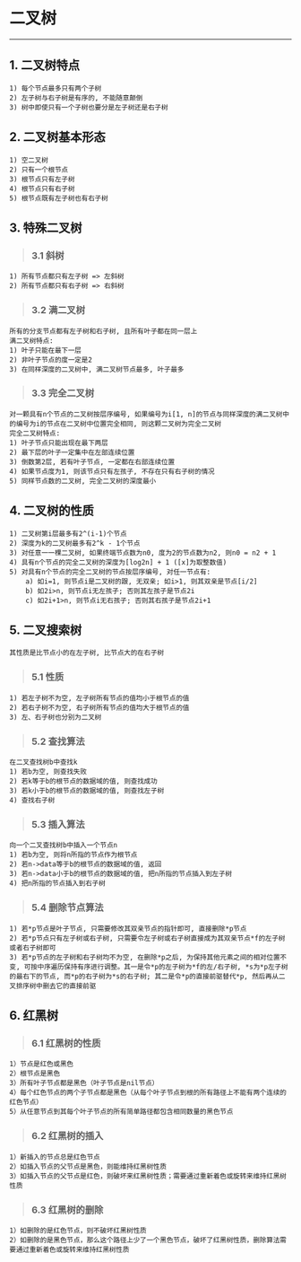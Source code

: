 # **二叉树** #
***

## **1. 二叉树特点** ##
    1) 每个节点最多只有两个子树
    2) 左子树与右子树是有序的, 不能随意颠倒
    3) 树中即使只有一个子树也要分是左子树还是右子树


## **2. 二叉树基本形态** ##
    1) 空二叉树
    2) 只有一个根节点
    3) 根节点只有左子树
    4) 根节点只有右子树
    5) 根节点既有左子树也有右子树


## **3. 特殊二叉树** ##
> ### **3.1 斜树** ###
    1) 所有节点都只有左子树 => 左斜树
    2) 所有节点都只有右子树 => 右斜树
> ### **3.2 满二叉树** ###
    所有的分支节点都有左子树和右子树, 且所有叶子都在同一层上
    满二叉树特点:
    1) 叶子只能在最下一层
    2) 非叶子节点的度一定是2
    3) 在同样深度的二叉树中, 满二叉树节点最多, 叶子最多
> ### **3.3 完全二叉树** ###
    对一颗具有n个节点的二叉树按层序编号, 如果编号为i[1, n]的节点与同样深度的满二叉树中的编号为i的节点在二叉树中位置完全相同, 则这颗二叉树为完全二叉树
    完全二叉树特点:
    1) 叶子节点只能出现在最下两层
    2) 最下层的叶子一定集中在左部连续位置
    3) 倒数第2层, 若有叶子节点, 一定都在右部连续位置
    4) 如果节点度为1, 则该节点只有左孩子, 不存在只有右子树的情况
    5) 同样节点数的二叉树, 完全二叉树的深度最小


## **4. 二叉树的性质** ##
    1) 二叉树第i层最多有2^(i-1)个节点
    2) 深度为k的二叉树最多有2^k - 1个节点
    3) 对任意一一棵二叉树, 如果终端节点数为n0, 度为2的节点数为n2, 则n0 = n2 + 1
    4) 具有n个节点的完全二叉树的深度为[log2n] + 1 ([x]为取整数值)
    5) 对具有n个节点的完全二叉树的节点按层序编号, 对任一节点有:
        a) 如i=1, 则节点i是二叉树的跟, 无双亲; 如i>1, 则其双亲是节点[i/2]
        b) 如2i>n, 则节点i无左孩子; 否则其左孩子是节点2i
        c) 如2i+1>n, 则节点i无右孩子; 否则其右孩子是节点2i+1


## **5. 二叉搜索树** ##
    其性质是比节点小的在左子树, 比节点大的在右子树
> ### **5.1 性质** ###
    1) 若左子树不为空, 左子树所有节点的值均小于根节点的值
    2) 若右子树不为空, 右子树所有节点的值均大于根节点的值
    3) 左、右子树也分别为二叉树
> ### **5.2 查找算法** ###
    在二叉查找树b中查找k
    1) 若b为空, 则查找失败
    2) 若k等于b的根节点的数据域的值, 则查找成功
    3) 若k小于b的根节点的数据域的值, 则查找左子树
    4) 查找右子树
> ### **5.3 插入算法** ###
    向一个二叉查找树b中插入一个节点n
    1) 若b为空, 则将n所指的节点作为根节点
    2) 若n->data等于b的根节点的数据域的值, 返回
    3) 若n->data小于b的根节点的数据域的值, 把n所指的节点插入到左子树
    4) 把n所指的节点插入到右子树
> ### **5.4 删除节点算法** ###
    1) 若*p节点是叶子节点, 只需要修改其双亲节点的指针即可, 直接删除*p节点
    2) 若*p节点只有左子树或右子树, 只需要令左子树或右子树直接成为其双亲节点*f的左子树或者右子树即可
    3) 若*p节点的左子树和右子树均不为空, 在删除*p之后, 为保持其他元素之间的相对位置不变, 可按中序遍历保持有序进行调整。其一是令*p的左子树为*f的左/右子树, *s为*p左子树的最右下的节点, 而*p的右子树为*s的右子树; 其二是令*p的直接前驱替代*p, 然后再从二叉排序树中删去它的直接前驱


## **6. 红黑树**
> ### **6.1 红黑树的性质**
    1）节点是红色或黑色
    2）根节点是黑色
    3）所有叶子节点都是黑色（叶子节点是nil节点）
    4）每个红色节点的两个子节点都是黑色（从每个叶子节点到根的所有路径上不能有两个连续的红色节点）
    5）从任意节点到其每个叶子节点的所有简单路径都包含相同数量的黑色节点
> ### **6.2 红黑树的插入**
    1）新插入的节点总是红色节点
    2）如插入节点的父节点是黑色，则能维持红黑树性质
    3）如插入节点的父节点是红色，则破坏来红黑树性质；需要通过重新着色或旋转来维持红黑树性质
> ### **6.3 红黑树的删除**
    1）如删除的是红色节点，则不破坏红黑树性质
    2）如删除的是黑色节点，那么这个路径上少了一个黑色节点，破坏了红黑树性质，删除算法需要通过重新着色或旋转来维持红黑树性质
